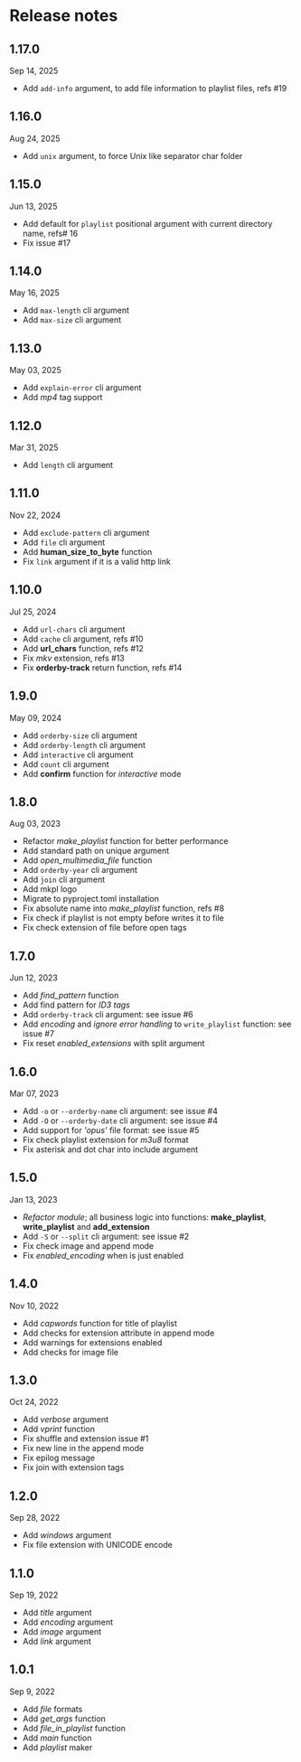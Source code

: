 # Release notes

## 1.17.0
Sep 14, 2025

- Add `add-info` argument, to add file information to playlist files, refs #19

## 1.16.0
Aug 24, 2025

- Add `unix` argument, to force Unix like separator char folder

## 1.15.0
Jun 13, 2025

- Add default for `playlist` positional argument with current directory name, refs# 16
- Fix issue #17

## 1.14.0
May 16, 2025

- Add `max-length` cli argument
- Add `max-size` cli argument

## 1.13.0
May 03, 2025

- Add `explain-error` cli argument
- Add _mp4_ tag support

## 1.12.0
Mar 31, 2025

- Add `length` cli argument

## 1.11.0
Nov 22, 2024

- Add `exclude-pattern` cli argument
- Add `file` cli argument
- Add **human_size_to_byte** function
- Fix `link` argument if it is a valid http link

## 1.10.0
Jul 25, 2024

- Add `url-chars` cli argument
- Add `cache` cli argument, refs #10
- Add **url_chars** function, refs #12
- Fix _mkv_ extension, refs #13
- Fix **orderby-track** return function, refs #14

## 1.9.0
May 09, 2024

- Add `orderby-size` cli argument
- Add `orderby-length` cli argument
- Add `interactive` cli argument
- Add `count` cli argument
- Add **confirm** function for _interactive_ mode

## 1.8.0
Aug 03, 2023

- Refactor _make_playlist_ function for better performance
- Add standard path on unique argument
- Add _open_multimedia_file_ function
- Add `orderby-year` cli argument
- Add `join` cli argument
- Add mkpl logo
- Migrate to pyproject.toml installation
- Fix absolute name into _make_playlist_ function, refs #8
- Fix check if playlist is not empty before writes it to file
- Fix check extension of file before open tags

## 1.7.0
Jun 12, 2023

- Add _find_pattern_ function
- Add find pattern for _ID3 tags_
- Add `orderby-track` cli argument: see issue #6
- Add _encoding_ and _ignore error handling_ to `write_playlist` function: see issue #7
- Fix reset _enabled_extensions_ with split argument

## 1.6.0
Mar 07, 2023

- Add `-o` or `--orderby-name` cli argument: see issue #4
- Add `-O` or `--orderby-date` cli argument: see issue #4
- Add support for _'opus'_ file format: see issue #5
- Fix check playlist extension for _m3u8_ format
- Fix asterisk and dot char into include argument

## 1.5.0
Jan 13, 2023

- _Refactor module_; all business logic into functions: **make_playlist**, **write_playlist** and **add_extension**
- Add `-S` or `--split` cli argument: see issue #2
- Fix check image and append mode
- Fix _enabled_encoding_ when is just enabled

## 1.4.0
Nov 10, 2022

- Add _capwords_ function for title of playlist
- Add checks for extension attribute in append mode
- Add warnings for extensions enabled
- Add checks for image file

## 1.3.0
Oct 24, 2022

- Add _verbose_ argument
- Add _vprint_ function
- Fix shuffle and extension issue #1
- Fix new line in the append mode
- Fix epilog message
- Fix join with extension tags

## 1.2.0
Sep 28, 2022

- Add _windows_ argument
- Fix file extension with UNICODE encode

## 1.1.0
Sep 19, 2022

- Add _title_ argument
- Add _encoding_ argument
- Add _image_ argument
- Add _link_ argument

## 1.0.1
Sep 9, 2022

- Add _file_ formats
- Add _get_args_ function
- Add _file_in_playlist_ function
- Add _main_ function
- Add _playlist_ maker